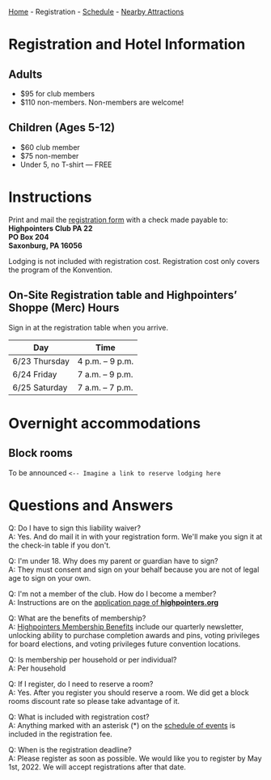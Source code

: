 [Home](index.md) - Registration - [Schedule](schedule.md) - [Nearby Attractions](nearby-attractions.md)

# Registration and Hotel Information
## Adults
- $95 for club members
- $110 non-members. Non-members are welcome! 

## Children (Ages 5-12)
- $60 club member
- $75 non-member
- Under 5, no T-shirt — FREE

# Instructions
Print and mail the [registration form](./Registration_Form_updated_2021_11_29.pdf) with a check made payable to: <br/>
**Highpointers Club PA 22<br/>
PO Box 204<br/>
Saxonburg, PA 16056**

Lodging is not included with registration cost. Registration cost only covers the program of the Konvention.

<!--
Awaiting further instructions on this...
If you would like to donate to the Highpointers Foundation, please consider rounding up to the nearest hundred increment on your check.
-->

## On-Site Registration table and Highpointers’ Shoppe (Merc) Hours
Sign in at the registration table when you arrive.
        
| Day           | Time            |
|---------------|-----------------|
| 6/23 Thursday | 4 p.m. – 9 p.m. |
| 6/24 Friday   | 7 a.m. – 9 p.m. |
| 6/25 Saturday | 7 a.m. – 7 p.m. |

# Overnight accommodations 
## Block rooms
To be announced `<-- Imagine a link to reserve lodging here` 

# Questions and Answers
Q: Do I have to sign this liability waiver? 
<br/>A: Yes. And do mail it in with your registration form. We'll make you sign it at the check-in table if you don't. 

Q: I'm under 18. Why does my parent or guardian have to sign? 
<br/>A: They must consent and sign on your behalf because you are not of legal age to sign on your own.

Q: I'm not a member of the club. How do I become a member?
<br/>A: Instructions are on the [application page of **highpointers.org**](https://highpointers.org/application/)

Q: What are the benefits of membership?
<br/>A: [Highpointers Membership Benefits](https://highpointers.org/membership-benefits/) include our quarterly newsletter, unlocking ability to purchase completion awards and pins, voting privileges for board elections, and voting privileges future convention locations.

Q: Is membership per household or per individual?
<br/>A: Per household

Q: If I register, do I need to reserve a room?
<br/>A: Yes. After you register you should reserve a room. We did get a block rooms discount rate so please take advantage of it.

Q: What is included with registration cost?
<br/>A: Anything marked with an asterisk (*) on the [schedule of events](schedule.md) is included in the registration fee.

Q: When is the registration deadline?
<br/>A: Please register as soon as possible. We would like you to register by May 1st, 2022. We will accept registrations after that date.